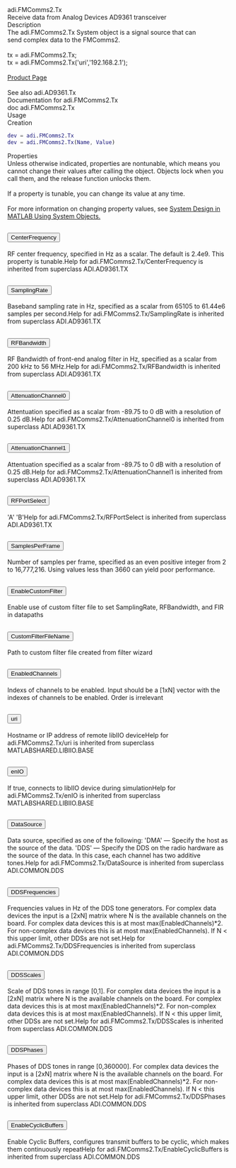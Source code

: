 <header>
<link href="https://cdn.jsdelivr.net/npm/bootstrap@5.1.3/dist/css/bootstrap.min.css" rel="stylesheet" integrity="sha384-1BmE4kWBq78iYhFldvKuhfTAU6auU8tT94WrHftjDbrCEXSU1oBoqyl2QvZ6jIW3" crossorigin="anonymous">
<script src="https://cdn.jsdelivr.net/npm/bootstrap@5.1.3/dist/js/bootstrap.bundle.min.js" integrity="sha384-ka7Sk0Gln4gmtz2MlQnikT1wXgYsOg+OMhuP+IlRH9sENBO0LRn5q+8nbTov4+1p" crossorigin="anonymous"></script>
</header>



<div class="sysobj_h1">adi.FMComms2.Tx</div>

<div class="sysobj_top_desc">
Receive data from Analog Devices AD9361 transceiver
</div>

<div class="sysobj_desc_title">Description</div>

<div class="sysobj_desc_txt">
<span>
    The adi.FMComms2.Tx System object is a signal source that can <br>    send complex data to the FMComms2.<br> <br>    tx = adi.FMComms2.Tx;<br>    tx = adi.FMComms2.Tx('uri','192.168.2.1');<br> <br>    <a href="https://www.analog.com/en/design-center/evaluation-hardware-and-software/evaluation-boards-kits/EVAL-AD-FMCOMMS2.html">Product Page</a><br> <br>    See also adi.AD9361.Tx<br>    Documentation for adi.FMComms2.Tx<br>       doc adi.FMComms2.Tx<br>
</span>

</div>

<div class="sysobj_desc_title">Usage</div>

<div class="sysobj_desc_txt">
Creation
</div>

```matlab
dev = adi.FMComms2.Tx
dev = adi.FMComms2.Tx(Name, Value)
```

<div class="sysobj_desc_title">Properties</div>

<div class="sysobj_desc_txt">
<span>
Unless otherwise indicated, properties are nontunable, which means you cannot change their values after calling the object. Objects lock when you call them, and the release function unlocks them.
<br><br>
If a property is tunable, you can change its value at any time.
<br><br>
For more information on changing property values, see <a href="https://www.mathworks.com/help/matlab/matlab_prog/system-design-in-matlab-using-system-objects.html">System Design in MATLAB Using System Objects.</a>
</span>
</div>
<div class="accordion">
  <div class="accordion-item">
    <h2 class="accordion-header" id="headingTwo">
      <button class="sysobj_prop accordion-button collapsed" type="button" data-bs-toggle="collapse" data-bs-target="#CenterFrequency" aria-expanded="false" aria-controls="CenterFrequency">
      <span>CenterFrequency</span>
      </button>
    </h2>
    <div id="CenterFrequency" class="accordion-collapse collapse" aria-labelledby="headingTwo" data-bs-parent="#accordionExample">
      <div class="accordion-body">
        RF center frequency, specified in Hz as a scalar. The default is 2.4e9. This property is tunable.Help for adi.FMComms2.Tx/CenterFrequency is inherited from superclass ADI.AD9361.TX
      </div>
    </div>
  </div>
  </div>
  <div class='gap'></div>
<div class="accordion">
  <div class="accordion-item">
    <h2 class="accordion-header" id="headingTwo">
      <button class="sysobj_prop accordion-button collapsed" type="button" data-bs-toggle="collapse" data-bs-target="#SamplingRate" aria-expanded="false" aria-controls="SamplingRate">
      <span>SamplingRate</span>
      </button>
    </h2>
    <div id="SamplingRate" class="accordion-collapse collapse" aria-labelledby="headingTwo" data-bs-parent="#accordionExample">
      <div class="accordion-body">
        Baseband sampling rate in Hz, specified as a scalar from 65105 to 61.44e6 samples per second.Help for adi.FMComms2.Tx/SamplingRate is inherited from superclass ADI.AD9361.TX
      </div>
    </div>
  </div>
  </div>
  <div class='gap'></div>
<div class="accordion">
  <div class="accordion-item">
    <h2 class="accordion-header" id="headingTwo">
      <button class="sysobj_prop accordion-button collapsed" type="button" data-bs-toggle="collapse" data-bs-target="#RFBandwidth" aria-expanded="false" aria-controls="RFBandwidth">
      <span>RFBandwidth</span>
      </button>
    </h2>
    <div id="RFBandwidth" class="accordion-collapse collapse" aria-labelledby="headingTwo" data-bs-parent="#accordionExample">
      <div class="accordion-body">
        RF Bandwidth of front-end analog filter in Hz, specified as a scalar from 200 kHz to 56 MHz.Help for adi.FMComms2.Tx/RFBandwidth is inherited from superclass ADI.AD9361.TX
      </div>
    </div>
  </div>
  </div>
  <div class='gap'></div>
<div class="accordion">
  <div class="accordion-item">
    <h2 class="accordion-header" id="headingTwo">
      <button class="sysobj_prop accordion-button collapsed" type="button" data-bs-toggle="collapse" data-bs-target="#AttenuationChannel0" aria-expanded="false" aria-controls="AttenuationChannel0">
      <span>AttenuationChannel0</span>
      </button>
    </h2>
    <div id="AttenuationChannel0" class="accordion-collapse collapse" aria-labelledby="headingTwo" data-bs-parent="#accordionExample">
      <div class="accordion-body">
        Attentuation specified as a scalar from -89.75 to 0 dB with a resolution of 0.25 dB.Help for adi.FMComms2.Tx/AttenuationChannel0 is inherited from superclass ADI.AD9361.TX
      </div>
    </div>
  </div>
  </div>
  <div class='gap'></div>
<div class="accordion">
  <div class="accordion-item">
    <h2 class="accordion-header" id="headingTwo">
      <button class="sysobj_prop accordion-button collapsed" type="button" data-bs-toggle="collapse" data-bs-target="#AttenuationChannel1" aria-expanded="false" aria-controls="AttenuationChannel1">
      <span>AttenuationChannel1</span>
      </button>
    </h2>
    <div id="AttenuationChannel1" class="accordion-collapse collapse" aria-labelledby="headingTwo" data-bs-parent="#accordionExample">
      <div class="accordion-body">
        Attentuation specified as a scalar from -89.75 to 0 dB with a resolution of 0.25 dB.Help for adi.FMComms2.Tx/AttenuationChannel1 is inherited from superclass ADI.AD9361.TX
      </div>
    </div>
  </div>
  </div>
  <div class='gap'></div>
<div class="accordion">
  <div class="accordion-item">
    <h2 class="accordion-header" id="headingTwo">
      <button class="sysobj_prop accordion-button collapsed" type="button" data-bs-toggle="collapse" data-bs-target="#RFPortSelect" aria-expanded="false" aria-controls="RFPortSelect">
      <span>RFPortSelect</span>
      </button>
    </h2>
    <div id="RFPortSelect" class="accordion-collapse collapse" aria-labelledby="headingTwo" data-bs-parent="#accordionExample">
      <div class="accordion-body">
        'A' 'B'Help for adi.FMComms2.Tx/RFPortSelect is inherited from superclass ADI.AD9361.TX
      </div>
    </div>
  </div>
  </div>
  <div class='gap'></div>
<div class="accordion">
  <div class="accordion-item">
    <h2 class="accordion-header" id="headingTwo">
      <button class="sysobj_prop accordion-button collapsed" type="button" data-bs-toggle="collapse" data-bs-target="#SamplesPerFrame" aria-expanded="false" aria-controls="SamplesPerFrame">
      <span>SamplesPerFrame</span>
      </button>
    </h2>
    <div id="SamplesPerFrame" class="accordion-collapse collapse" aria-labelledby="headingTwo" data-bs-parent="#accordionExample">
      <div class="accordion-body">
        Number of samples per frame, specified as an even positive integer from 2 to 16,777,216. Using values less than 3660 can yield poor performance.
      </div>
    </div>
  </div>
  </div>
  <div class='gap'></div>
<div class="accordion">
  <div class="accordion-item">
    <h2 class="accordion-header" id="headingTwo">
      <button class="sysobj_prop accordion-button collapsed" type="button" data-bs-toggle="collapse" data-bs-target="#EnableCustomFilter" aria-expanded="false" aria-controls="EnableCustomFilter">
      <span>EnableCustomFilter</span>
      </button>
    </h2>
    <div id="EnableCustomFilter" class="accordion-collapse collapse" aria-labelledby="headingTwo" data-bs-parent="#accordionExample">
      <div class="accordion-body">
        Enable use of custom filter file to set SamplingRate, RFBandwidth, and FIR in datapaths
      </div>
    </div>
  </div>
  </div>
  <div class='gap'></div>
<div class="accordion">
  <div class="accordion-item">
    <h2 class="accordion-header" id="headingTwo">
      <button class="sysobj_prop accordion-button collapsed" type="button" data-bs-toggle="collapse" data-bs-target="#CustomFilterFileName" aria-expanded="false" aria-controls="CustomFilterFileName">
      <span>CustomFilterFileName</span>
      </button>
    </h2>
    <div id="CustomFilterFileName" class="accordion-collapse collapse" aria-labelledby="headingTwo" data-bs-parent="#accordionExample">
      <div class="accordion-body">
        Path to custom filter file created from filter wizard
      </div>
    </div>
  </div>
  </div>
  <div class='gap'></div>
<div class="accordion">
  <div class="accordion-item">
    <h2 class="accordion-header" id="headingTwo">
      <button class="sysobj_prop accordion-button collapsed" type="button" data-bs-toggle="collapse" data-bs-target="#EnabledChannels" aria-expanded="false" aria-controls="EnabledChannels">
      <span>EnabledChannels</span>
      </button>
    </h2>
    <div id="EnabledChannels" class="accordion-collapse collapse" aria-labelledby="headingTwo" data-bs-parent="#accordionExample">
      <div class="accordion-body">
        Indexs of channels to be enabled. Input should be a [1xN] vector with the indexes of channels to be enabled. Order is irrelevant
      </div>
    </div>
  </div>
  </div>
  <div class='gap'></div>
<div class="accordion">
  <div class="accordion-item">
    <h2 class="accordion-header" id="headingTwo">
      <button class="sysobj_prop accordion-button collapsed" type="button" data-bs-toggle="collapse" data-bs-target="#uri" aria-expanded="false" aria-controls="uri">
      <span>uri</span>
      </button>
    </h2>
    <div id="uri" class="accordion-collapse collapse" aria-labelledby="headingTwo" data-bs-parent="#accordionExample">
      <div class="accordion-body">
        Hostname or IP address of remote libIIO deviceHelp for adi.FMComms2.Tx/uri is inherited from superclass MATLABSHARED.LIBIIO.BASE
      </div>
    </div>
  </div>
  </div>
  <div class='gap'></div>
<div class="accordion">
  <div class="accordion-item">
    <h2 class="accordion-header" id="headingTwo">
      <button class="sysobj_prop accordion-button collapsed" type="button" data-bs-toggle="collapse" data-bs-target="#enIO" aria-expanded="false" aria-controls="enIO">
      <span>enIO</span>
      </button>
    </h2>
    <div id="enIO" class="accordion-collapse collapse" aria-labelledby="headingTwo" data-bs-parent="#accordionExample">
      <div class="accordion-body">
        If true, connects to libIIO device during simulationHelp for adi.FMComms2.Tx/enIO is inherited from superclass MATLABSHARED.LIBIIO.BASE
      </div>
    </div>
  </div>
  </div>
  <div class='gap'></div>
<div class="accordion">
  <div class="accordion-item">
    <h2 class="accordion-header" id="headingTwo">
      <button class="sysobj_prop accordion-button collapsed" type="button" data-bs-toggle="collapse" data-bs-target="#DataSource" aria-expanded="false" aria-controls="DataSource">
      <span>DataSource</span>
      </button>
    </h2>
    <div id="DataSource" class="accordion-collapse collapse" aria-labelledby="headingTwo" data-bs-parent="#accordionExample">
      <div class="accordion-body">
        Data source, specified as one of the following: 'DMA' — Specify the host as the source of the data. 'DDS' — Specify the DDS on the radio hardware as the source of the data. In this case, each channel has two additive tones.Help for adi.FMComms2.Tx/DataSource is inherited from superclass ADI.COMMON.DDS
      </div>
    </div>
  </div>
  </div>
  <div class='gap'></div>
<div class="accordion">
  <div class="accordion-item">
    <h2 class="accordion-header" id="headingTwo">
      <button class="sysobj_prop accordion-button collapsed" type="button" data-bs-toggle="collapse" data-bs-target="#DDSFrequencies" aria-expanded="false" aria-controls="DDSFrequencies">
      <span>DDSFrequencies</span>
      </button>
    </h2>
    <div id="DDSFrequencies" class="accordion-collapse collapse" aria-labelledby="headingTwo" data-bs-parent="#accordionExample">
      <div class="accordion-body">
        Frequencies values in Hz of the DDS tone generators. For complex data devices the input is a [2xN] matrix where N is the available channels on the board. For complex data devices this is at most max(EnabledChannels)*2. For non-complex data devices this is at most max(EnabledChannels). If N < this upper limit, other DDSs are not set.Help for adi.FMComms2.Tx/DDSFrequencies is inherited from superclass ADI.COMMON.DDS
      </div>
    </div>
  </div>
  </div>
  <div class='gap'></div>
<div class="accordion">
  <div class="accordion-item">
    <h2 class="accordion-header" id="headingTwo">
      <button class="sysobj_prop accordion-button collapsed" type="button" data-bs-toggle="collapse" data-bs-target="#DDSScales" aria-expanded="false" aria-controls="DDSScales">
      <span>DDSScales</span>
      </button>
    </h2>
    <div id="DDSScales" class="accordion-collapse collapse" aria-labelledby="headingTwo" data-bs-parent="#accordionExample">
      <div class="accordion-body">
        Scale of DDS tones in range [0,1]. For complex data devices the input is a [2xN] matrix where N is the available channels on the board. For complex data devices this is at most max(EnabledChannels)*2. For non-complex data devices this is at most max(EnabledChannels). If N < this upper limit, other DDSs are not set.Help for adi.FMComms2.Tx/DDSScales is inherited from superclass ADI.COMMON.DDS
      </div>
    </div>
  </div>
  </div>
  <div class='gap'></div>
<div class="accordion">
  <div class="accordion-item">
    <h2 class="accordion-header" id="headingTwo">
      <button class="sysobj_prop accordion-button collapsed" type="button" data-bs-toggle="collapse" data-bs-target="#DDSPhases" aria-expanded="false" aria-controls="DDSPhases">
      <span>DDSPhases</span>
      </button>
    </h2>
    <div id="DDSPhases" class="accordion-collapse collapse" aria-labelledby="headingTwo" data-bs-parent="#accordionExample">
      <div class="accordion-body">
        Phases of DDS tones in range [0,360000]. For complex data devices the input is a [2xN] matrix where N is the available channels on the board. For complex data devices this is at most max(EnabledChannels)*2. For non-complex data devices this is at most max(EnabledChannels). If N < this upper limit, other DDSs are not set.Help for adi.FMComms2.Tx/DDSPhases is inherited from superclass ADI.COMMON.DDS
      </div>
    </div>
  </div>
  </div>
  <div class='gap'></div>
<div class="accordion">
  <div class="accordion-item">
    <h2 class="accordion-header" id="headingTwo">
      <button class="sysobj_prop accordion-button collapsed" type="button" data-bs-toggle="collapse" data-bs-target="#EnableCyclicBuffers" aria-expanded="false" aria-controls="EnableCyclicBuffers">
      <span>EnableCyclicBuffers</span>
      </button>
    </h2>
    <div id="EnableCyclicBuffers" class="accordion-collapse collapse" aria-labelledby="headingTwo" data-bs-parent="#accordionExample">
      <div class="accordion-body">
        Enable Cyclic Buffers, configures transmit buffers to be cyclic, which makes them continuously repeatHelp for adi.FMComms2.Tx/EnableCyclicBuffers is inherited from superclass ADI.COMMON.DDS
      </div>
    </div>
  </div>
  </div>
  <div class='gap'></div>